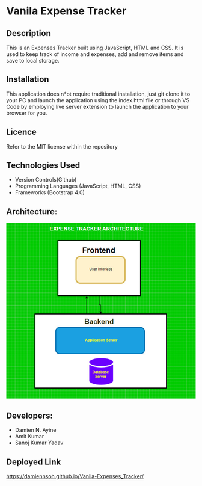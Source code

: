 # Vanila Expense Tracker

## Description

This is an Expenses Tracker built using JavaScript, HTML and CSS. It is used to keep track of income and expenses, add and remove items and save to local storage.

## Installation

This application does n\*ot require traditional installation, just git clone it to your PC and launch the application using the index.html file or through VS Code by employing live server extension to launch the application to your browser for you.

## Licence

Refer to the MIT license within the repository

## Technologies Used

- Version Controls(Github)
- Programming Languages (JavaScript, HTML, CSS)
- Frameworks (Bootstrap 4.0)

## Architecture:

![image](https://github.com/Damiennsoh/Vanila-Expenses_Tracker/blob/main/assets/screenshots/Architecture.jpg)

## Developers:

- Damien N. Ayine
- Amit Kumar
- Sanoj Kumar Yadav

## Deployed Link

https://damiennsoh.github.io/Vanila-Expenses_Tracker/

